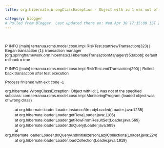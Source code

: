 ```yaml
---
title: org.hibernate.WrongClassException - Object with id 1 was not of the specified subclass

category: blogger
# Pulled from Blogger. Last updated there on: Wed Apr 30 17:15:00 IST 2008
---
```

<BR>  <P><FONT SIZE=2 FACE="Arial">P INFO [main] terranua.rcms.model.coso.impl.RiskTest.startNewTransaction(323) | Began transaction (1): transaction manager [org.springframework.orm.hibernate3.HibernateTransactionManager@53abbb]; default rollback = true</FONT></P>  <P><FONT SIZE=2 FACE="Arial">P INFO [main] terranua.rcms.model.coso.impl.RiskTest.endTransaction(290) | Rolled back transaction after test execution</FONT> </P>  <P><FONT SIZE=2 FACE="Arial">Process finished with exit code -1</FONT> </P>  <P><FONT SIZE=2 FACE="Arial">org.hibernate.WrongClassException: Object with id: 1 was not of the specified subclass: com.terranua.rcms.model.coso.impl.MonitoringProgram (loaded object was of wrong class)</FONT></P>  <P>&nbsp;&nbsp;&nbsp;&nbsp;&nbsp;&nbsp;&nbsp; <FONT SIZE=2 FACE="Arial">at org.hibernate.loader.Loader.instanceAlreadyLoaded(Loader.java:1235)</FONT> <BR>&nbsp;&nbsp;&nbsp;&nbsp;&nbsp;&nbsp;&nbsp; <FONT SIZE=2 FACE="Arial">at org.hibernate.loader.Loader.getRow(Loader.java:1186)</FONT> <BR>&nbsp;&nbsp;&nbsp;&nbsp;&nbsp;&nbsp;&nbsp; <FONT SIZE=2 FACE="Arial">at org.hibernate.loader.Loader.getRowFromResultSet(Loader.java:569)</FONT> <BR>&nbsp;&nbsp;&nbsp;&nbsp;&nbsp;&nbsp;&nbsp; <FONT SIZE=2 FACE="Arial">at org.hibernate.loader.Loader.doQuery(Loader.java:689)</FONT> <BR>&nbsp;&nbsp;&nbsp;&nbsp;&nbsp;&nbsp;&nbsp; <FONT SIZE=2 FACE="Arial">at org.hibernate.loader.Loader.doQueryAndInitializeNonLazyCollections(Loader.java:224)</FONT> <BR>&nbsp;&nbsp;&nbsp;&nbsp;&nbsp;&nbsp;&nbsp; <FONT SIZE=2 FACE="Arial">at org.hibernate.loader.Loader.loadCollection(Loader.java:1919)</FONT> </P>  
